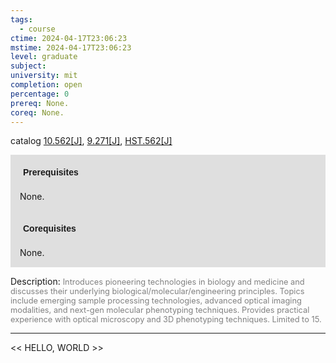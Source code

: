 ```yaml
---
tags:
  - course
ctime: 2024-04-17T23:06:23
mstime: 2024-04-17T23:06:23
level: graduate
subject: 
university: mit
completion: open
percentage: 0
prereq: None.
coreq: None.
---
```


catalog [10.562[J]](http://student.mit.edu/catalog/m10a.html#10.562), [9.271[J]](http://student.mit.edu/catalog/m9a.html#9.271), [HST.562[J]](http://student.mit.edu/catalog/mHSTa.html#HST.562)

<span style="display: block; padding: 15px; background-color: rgb(100, 100, 100, 0.2);"><font id="m_prereq408_0" style="display: block; font-family: Arial, sans-serif; font-weight: bold; padding: 5px">Prerequisites</font><br><span id="prereq408_0">None.</span></span>
<span style="display: block; padding: 15px; background-color: rgb(100, 100, 100, 0.2);"><font id="m_coreq408_0" style="display: block; font-family: Arial, sans-serif; font-weight: bold; padding: 5px">Corequisites</font><br><span id="coreq408_0">None.</span></span>

<font style="">Description:</font>
<font style="color: grey; font-size: 0.8rem;">Introduces pioneering technologies in biology and medicine and discusses their underlying biological/molecular/engineering principles. Topics include emerging sample processing technologies, advanced optical imaging modalities, and next-gen molecular phenotyping techniques. Provides practical experience with optical microscopy and 3D phenotyping techniques. Limited to 15.</font>



---

<< HELLO, WORLD >>
